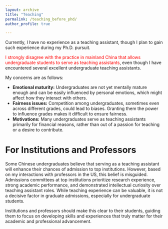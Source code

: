 ```yaml
---
layout: archive
title: "Teaching"
permalink: /teaching_before_phd/
author_profile: true

---
```


Currently, I have no experience as a teaching assistant, though I plan to gain such experience during my Ph.D. pursuit.

<span style="color: red;">I strongly disagree with the practice in mainland China that allows undergraduate students to serve as teaching assistants</span>, even though I have encountered several excellent undergraduate teaching assistants.

My concerns are as follows:
- **Emotional maturity:** Undergraduates are not yet mentally mature enough and can be easily influenced by personal emotions, which might affect how they interact with others.
- **Fairness issues:** Competition among undergraduates, sometimes even across different grades, could lead to biases. Granting them the power to influence grades makes it difficult to ensure fairness.
- **Motivations:** Many undergraduates serve as teaching assistants primarily for financial reasons, rather than out of a passion for teaching or a desire to contribute.

For Institutions and Professors
====
Some Chinese undergraduates believe that serving as a teaching assistant will enhance their chances of admission to top institutions. However, based on my interactions with professors in the US, this belief is misguided. Admissions committees at top institutions prioritize research experience, strong academic performance, and demonstrated intellectual curiosity over teaching assistant roles. While teaching experience can be valuable, it is not a decisive factor in graduate admissions, especially for undergraduate students.

Institutions and professors should make this clear to their students, guiding them to focus on developing skills and experiences that truly matter for their academic and professional advancement.
